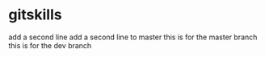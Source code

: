 # gitskills
add a second line
add a second line to master
this is for the master branch
this is for the dev branch